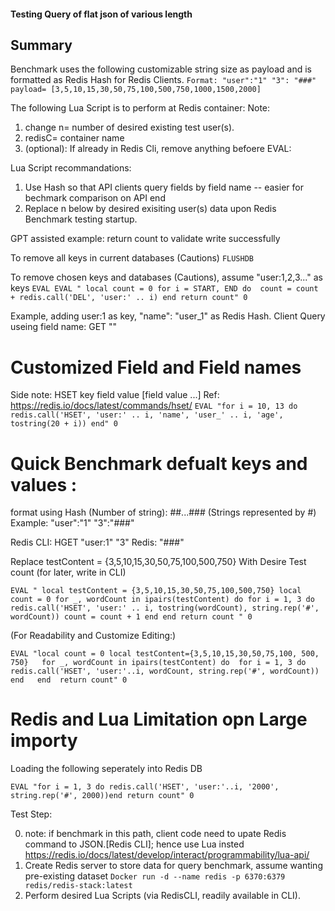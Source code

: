 #### Testing Query of flat json of various length 

## Summary

Benchmark uses the following customizable string size as payload and is formatted as Redis Hash for Redis Clients.
`
Format:
"user":"1"
"3": "###" 
payload= [3,5,10,15,30,50,75,100,500,750,1000,1500,2000]
`

The following Lua Script is to perform at Redis container:
Note: 
1. change n= number of desired existing test user(s).
2. redisC= container name
3. (optional): If already in Redis Cli, remove anything befoere EVAL:


Lua Script recommandations:
1. Use Hash so that API clients query fields by field name -- easier for bechmark comparison on API end 
2. Replace n below by desired exisiting user(s) data upon Redis Benchmark testing startup.

GPT assisted example: 
return count to validate write successfully 

To remove all keys in current databases (Cautions)
`FLUSHDB`

To remove chosen keys and databases (Cautions), assume "user:1,2,3..." as keys
`EVAL EVAL " local count = 0 for i = START, END do  count = count + redis.call('DEL', 'user:' .. i) end return count" 0`


Example, adding user:1 as key, "name": "user_1" as Redis Hash. Client Query useing field name: GET ""
# Customized Field and Field names
Side note: HSET key field value [field value ...] Ref: https://redis.io/docs/latest/commands/hset/ 
`EVAL "for i = 10, 13 do redis.call('HSET', 'user:' .. i, 'name', 'user_' .. i, 'age', tostring(20 + i)) end" 0`

# Quick Benchmark defualt keys and values :
format using Hash (Number of string): ##...### (Strings represented by #)
Example:
"user":"1" "3":"###"

Redis CLI:
HGET "user:1" "3" 
Redis: "###"

Replace testContent = {3,5,10,15,30,50,75,100,500,750}  With Desire Test count (for later, write in CLI)

`EVAL " local testContent = {3,5,10,15,30,50,75,100,500,750} local count = 0 for _, wordCount in ipairs(testContent) do for i = 1, 3 do redis.call('HSET', 'user:' .. i, tostring(wordCount), string.rep('#', wordCount)) count = count + 1 end end return count " 0`

(For Readability and Customize Editing:)

`
EVAL "local count = 0 local testContent={3,5,10,15,30,50,75,100, 500, 750}  
    for _, wordCount in ipairs(testContent) do 
        for i = 1, 3 do  redis.call('HSET', 'user:'..i, wordCount, string.rep('#', wordCount))
        end  
    end 
return count" 0 
`


# Redis and Lua Limitation opn Large importy
Loading the following seperately into Redis DB

`EVAL "for i = 1, 3 do redis.call('HSET', 'user:'..i, '2000', string.rep('#', 2000))end return count" 0 `



Test Step:

0. note: if benchmark in this path, client code need to upate Redis command to JSON.[Redis CLI]; hence use Lua insted
 https://redis.io/docs/latest/develop/interact/programmability/lua-api/
1.  Create Redis server to store data for query benchmark, assume wanting pre-existing dataset 
`Docker run -d --name redis -p 6370:6379  redis/redis-stack:latest`
2. Perform desired Lua Scripts (via RedisCLI, readily available in CLI). 

